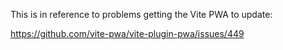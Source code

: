 This is in reference to problems getting the Vite PWA to update:

https://github.com/vite-pwa/vite-plugin-pwa/issues/449
